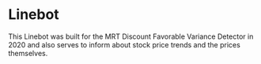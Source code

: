 # Linebot
 
This Linebot was built for the MRT Discount Favorable Variance Detector in 2020 and also serves to inform about stock price trends and the prices themselves.
